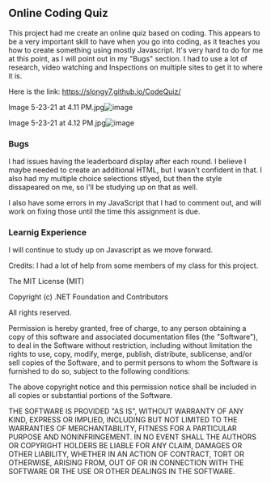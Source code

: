 ## Online Coding Quiz

This project had me create an online quiz based on coding.  This appears to be a very important skill to have when you go into coding, as it teaches you how to create something using mostly Javascript.  It's very hard to do for me at this point, as I will point out in my "Bugs" section.  I had to use a lot of research, video watching and Inspections on multiple sites to get it to where it is.

Here is the link:  https://slongy7.github.io/CodeQuiz/


Image 5-23-21 at 4.11 PM.jpg![image](https://user-images.githubusercontent.com/79759725/119397488-2d8ff680-bca4-11eb-8a77-4bf9cd0a0a66.png)

Image 5-23-21 at 4.12 PM.jpg![image](https://user-images.githubusercontent.com/79759725/119397454-1fda7100-bca4-11eb-9975-385b7484543d.png)


### Bugs
I had issues having the leaderboard display after each round.  I believe I maybe needed to create an additional HTML, but I wasn't confident in that.  I also had my multiple choice selections stlyed, but then the style dissapeared on me, so I'll be studying up on that as well.

I also have some errors in my JavaScript that I had to comment out, and will work on fixing those until the time this assignment is due.

### Learnig Experience
I will continue to study up on Javascript as we move forward.

Credits: I had a lot of help from some members of my class for this project.

The MIT License (MIT)

Copyright (c) .NET Foundation and Contributors

All rights reserved.

Permission is hereby granted, free of charge, to any person obtaining a copy of this software and associated documentation files (the "Software"), to deal in the Software without restriction, including without limitation the rights to use, copy, modify, merge, publish, distribute, sublicense, and/or sell copies of the Software, and to permit persons to whom the Software is furnished to do so, subject to the following conditions:

The above copyright notice and this permission notice shall be included in all copies or substantial portions of the Software.

THE SOFTWARE IS PROVIDED "AS IS", WITHOUT WARRANTY OF ANY KIND, EXPRESS OR IMPLIED, INCLUDING BUT NOT LIMITED TO THE WARRANTIES OF MERCHANTABILITY, FITNESS FOR A PARTICULAR PURPOSE AND NONINFRINGEMENT. IN NO EVENT SHALL THE AUTHORS OR COPYRIGHT HOLDERS BE LIABLE FOR ANY CLAIM, DAMAGES OR OTHER LIABILITY, WHETHER IN AN ACTION OF CONTRACT, TORT OR OTHERWISE, ARISING FROM, OUT OF OR IN CONNECTION WITH THE SOFTWARE OR THE USE OR OTHER DEALINGS IN THE SOFTWARE.
